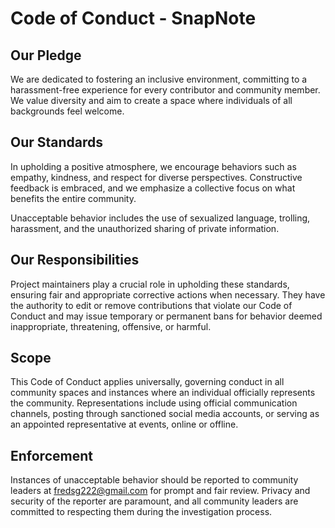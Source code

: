 # Code of Conduct - SnapNote

## Our Pledge

We are dedicated to fostering an inclusive environment, committing to a harassment-free experience for every contributor and community member. We value diversity and aim to create a space where individuals of all backgrounds feel welcome.

## Our Standards

In upholding a positive atmosphere, we encourage behaviors such as empathy, kindness, and respect for diverse perspectives. Constructive feedback is embraced, and we emphasize a collective focus on what benefits the entire community.

Unacceptable behavior includes the use of sexualized language, trolling, harassment, and the unauthorized sharing of private information.

## Our Responsibilities

Project maintainers play a crucial role in upholding these standards, ensuring fair and appropriate corrective actions when necessary. They have the authority to edit or remove contributions that violate our Code of Conduct and may issue temporary or permanent bans for behavior deemed inappropriate, threatening, offensive, or harmful.

## Scope

This Code of Conduct applies universally, governing conduct in all community spaces and instances where an individual officially represents the community. Representations include using official communication channels, posting through sanctioned social media accounts, or serving as an appointed representative at events, online or offline.

## Enforcement

Instances of unacceptable behavior should be reported to community leaders at <fredsg222@gmail.com> for prompt and fair review. Privacy and security of the reporter are paramount, and all community leaders are committed to respecting them during the investigation process.
